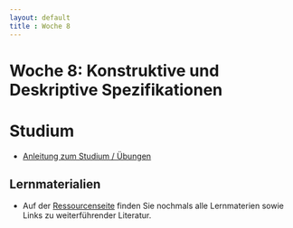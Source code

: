 ```yaml
---
layout: default
title : Woche 8
---
```


# Woche 8: Konstruktive und Deskriptive Spezifikationen

# Studium

* [Anleitung zum Studium / Übungen](guide.html)

## Lernmaterialien
* Auf der [Ressourcenseite](resources.html) finden Sie nochmals alle Lernmaterien sowie Links zu weiterführender Literatur. 


